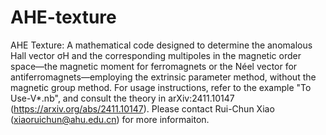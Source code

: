 # AHE-texture
AHE Texture: A mathematical code designed to determine the anomalous Hall vector σH and the corresponding multipoles in the magnetic order space—the magnetic moment for ferromagnets or the Néel vector for antiferromagnets—employing the extrinsic parameter method, without the magnetic group method. For usage instructions, refer to the example "To Use-V*.nb", and consult the theory in arXiv:2411.10147 (https://arxiv.org/abs/2411.10147). 
Please contact Rui-Chun Xiao (xiaoruichun@ahu.edu.cn) for more informaiton. 
